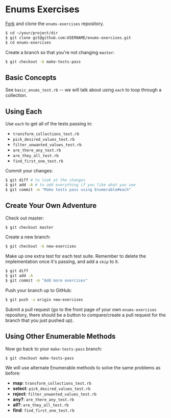 # Enums Exercises

[Fork](https://github.com/JumpstartLab/enums-exercises/fork) and clone the `enums-exercises` repository.

```bash
$ cd ~/your/project/dir
$ git clone git@github.com:USERNAME/enums-exercises.git
$ cd enums-exercises
```

Create a branch so that you're not changing `master`:

```bash
$ git checkout -b make-tests-pass
```

## Basic Concepts

See `basic_enums_test.rb` -- we will talk about using `each` to loop through a collection.

## Using Each

Use `each` to get all of the tests passing in:

* `transform_collections_test.rb`
* `pick_desired_values_test.rb`
* `filter_unwanted_values_test.rb`
* `are_there_any_test.rb`
* `are_they_all_test.rb`
* `find_first_one_test.rb`

Commit your changes:

```bash
$ git diff # to look at the changes
$ git add -A # to add everything if you like what you see
$ git commit -m "Make tests pass using Enumerable#each"
```

## Create Your Own Adventure

Check out master:

```bash
$ git checkout master
```

Create a new branch:

```bash
$ git checkout -b new-exercises
```

Make up one extra test for each test suite. Remember to delete the implementation once it's passing, and add a `skip` to it.

```bash
$ git diff
$ git add -A
$ git commit -m "Add more exercises"
```

Push your branch up to GitHub:

```bash
$ git push -u origin new-exercises
```

Submit a pull request (go to the front page of your own `enums-exercises` repository, there should be a button to compare/create a pull request for the branch that you just pushed up).

## Using Other Enumerable Methods

Now go back to your `make-tests-pass` branch:

```bash
$ git checkout make-tests-pass
```

We will use alternate Enumerable methods to solve the same problems as before:

* **map**: `transform_collections_test.rb`
* **select**: `pick_desired_values_test.rb`
* **reject**: `filter_unwanted_values_test.rb`
* **any?**: `are_there_any_test.rb`
* **all?**: `are_they_all_test.rb`
* **find**: `find_first_one_test.rb`

